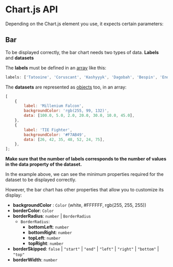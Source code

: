 # Chart.js API

Depending on the Chart.js element you use, it expects certain parameters:

## Bar

To be displayed correctly, the bar chart needs two types of data. **Labels** and **datasets**

The **labels** must be defined in an <span style="text-decoration: underline;">[array](https://developer.mozilla.org/en-US/docs/Web/JavaScript/Reference/Global_Objects/Array)</span> like this:

```js
labels: ['Tatooine', 'Coruscant', 'Kashyyyk', 'Dagobah', 'Bespin', 'Endor', 'Hoth'];
```

The **datasets** are represented as <span style="text-decoration: underline;">[objects](https://developer.mozilla.org/en-US/docs/Web/JavaScript/Reference/Global_Objects/Object)</span> too, in an array:

```js
[
    {
        label: 'Millenium Falcon',
        backgroundColor: 'rgb(255, 99, 132)',
        data: [100.0, 5.0, 2.0, 20.0, 30.0, 10.0, 45.0],
    },
    {
        label: 'TIE Fighter',
        backgroundColor: '#F7AB49',
        data: [26, 42, 35, 48, 52, 24, 75],
    },
];
```

**Make sure that the number of labels corresponds to the number of values in the data property of the dataset.**

In the example above, we can see the minimum properties required for the dataset to be displayed correctly.

However, the bar chart has other properties that allow you to customize its display:

-   **backgroundColor** : `Color` (white, #FFFFFF, rgb(255, 255, 255))
-   **borderColor**: `Color`
-   **borderRadius**: `number` | `BorderRadius`
    -   `BorderRadius`:
        -   **bottomLeft**: `number`
        -   **bottomRight**: `number`
        -   **topLeft**: `number`
        -   **topRight**: `number`
-   **borderSkipped**: `false` | `"start"` | `"end"` | `"left"` | `"right"` | `"bottom"` | `"top"`
-   **borderWidth**: `number`
